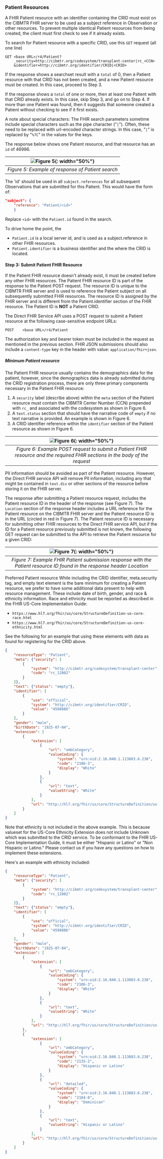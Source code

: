 ### Patient Resources

A FHIR Patient resource with an identifier containing the CRID must exist on the CIBMTR FHIR server to be used as a subject reference in Observation or other resources. To prevent multiple identical Patient resources from being created, the client must first check to see if it already exists.

To search for Patient resource with a specific CRID, use this `GET` request (all one line)

~~~ 
GET <base URL>/r4/Patient?
    _security=http://cibmtr.org/codesystem/transplant-center|rc_<CCN>
    &identifier=http://cibmtr.org/identifier/CRID|<CRID>
~~~

If the response shows a searchset result with a `total` of 0, then a Patient resource with that CRID has not been created, and a new Patient resource must be created. In this case, proceed to Step 3.

If the response shows a `total` of one or more, then at least one Patient with that CRID already exists. In this case, skip Step 3, and go on to Step 4. If more than one Patient was found, then it suggests that someone created a Patient without checking to see if it first exists. 

A note about special characters:  The FHIR search parameters sometime include special characters such as the pipe character ("`|`"). Often, these need to be replaced with url-encoded character strings. In this case, "`|`" is replaced by "`%7C`" in the values for the keys.

The response below shows one Patient resource, and that resource has an `id` of 46986. 

|![Figure 5](dfhir_r3_figure05.png){: width="50%"} |
|:--:|
| <i>Figure 5: Example of response of Patient search</i>|

The 'id' should be used in all `subject.references` for all subsequent Observations that are submitted for this Patient. This would have the form of:

~~~ json
"subject": {
    "reference": "Patient/<id>"
    }
~~~

Replace `<id>` with the `Patient.id` found in the search.

To drive home the point, the 
- `Patient.id` is a local server id, and is used as a subject.reference in other FHIR resources.
- `Patient.identifier` is a business identifier and the where the CRID is located.

#### Step 3: Submit Patient FHIR Resource

If the Patient FHIR resource doesn't already exist, it must be created before any other FHIR resources.  The Patient FHIR resource ID is part of the response to the Patient POST request.  The resource ID is unique to the CIBMTR FHIR server and is used to reference the Patient subject on all subsequently submitted FHIR resources. The resource ID is assigned by the FHIR server and is different from the Patient.identifier section of the FHIR resource. The Patient ID is **NOT** a Patient CRID.

The Direct FHIR Service API uses a POST request to submit a Patient resource at the following case-sensitive endpoint URLs:

~~~
POST    <base URL>/r4/Patient
~~~

The authorization key and bearer token must be included in the request as mentioned in the previous section.  FHIR JSON submissions should also include a `content-type` key in the header with value: `application/fhir+json`.  

##### Minimum Patient resource
The Patient FHIR resource usually contains the demographics data for the patient, however, since the demographics data is already submitted during the CRID registration process, there are only three primary components necessary in the Patient FHIR resource: 

1.	A `security` label (describe above) within the `meta` section of the Patient resource must contain the CIBMTR Center Number (CCN) prepended with `rc_` and associated with the codesystem as shown in Figure 6.
2.	A `text.status` section that should have the narrative code of `empty` if no text narrative is provided.  An example is shown in Figure 6. 
3.	A CRID identifier reference within the `identifier` section of the Patient resource as shown in Figure 6.



|![Figure 6](dfhir_r3_figure06.png){: width="50%"} |
|:--:|
| <i>Figure 6: Example POST request to submit a Patient FHIR resource and the required FHIR sections in the body of the request</i>|

PII information should be avoided as part of the Patient resource.   However, the Direct FHIR service API will remove PII information, including any that might be contained in `text.div` or other sections of the resource before storing it on the FHIR server.  

The response after submitting a Patient resource request, includes the Patient resource ID in the header of the response (see Figure 7).   The `Location` section of the response header includes a URL reference for the Patient resource on the CIBMTR FHIR server and the Patient resource ID is in the URL (circled in red in Figure 7).   The Patient resource ID is necessary for submitting other FHIR resources to the Direct FHIR service API, but if the ID for a Patient resource previously submitted is not known, the following GET request can be submitted to the API to retrieve the Patient resource for a given CRID:


|![Figure 7](dfhir_r3_figure07.png){: width="50%"} |
|:--:|
| <i>Figure 7: Example FHIR Patient submission response with the Patient resource ID found in the response header Location</i>|

Preferred Patient resource
While including the CRID identifier, meta.security tag, and empty text element is the bare minimum for creating a Patient resource, we prefer to have some additional data present to help with resource management. These include date of birth, gender, and race & ethnicity information. Race and ethnicity must be reported as described in the FHIR US-Core Implementation Guide:
- `https://www.hl7.org/fhir/us/core/StructureDefinition-us-core-race.html`
- `https://www.hl7.org/fhir/us/core/StructureDefinition-us-core-ethnicity.html`

See the following for an example that using these elements with data as found for registering for the CRID above.

~~~ json
{
    "resourceType": "Patient",
    "meta": {"security": [
        {
            "system": "http://cibmtr.org/codesystem/transplant-center",
            "code": "rc_12002"
        }
    ]},
    "text": {"status": "empty"},
    "identifier": [
        {
            "use": "official",
            "system": "http://cibmtr.org/identifier/CRID",
            "value": "4598886"
        }
    ],
    "gender": "male",
    "birthDate": "1925-07-04",
    "extension": [
        {
            "extension": [
                {
                    "url": "ombCategory",
                    "valueCoding": {
                        "system": "urn:oid:2.16.840.1.113883.6.238",
                        "code": "2106-3",
                        "display": "White"
                    }
                },
                {
                    "url": "text",
                    "valueString": "White"
                }
            ],
            "url": "http://hl7.org/fhir/us/core/StructureDefinition/us-core-race"
        }
    ]
}
~~~

Note that ethnicity is not included in the above example. This is because valueset for the US-Core Ethnicity Extension does not include Unknown which was submitted to the CRID service. To be conformant to the FHIR US-Core Implementation Guide, it must be either "Hispanic or Latino" or "Non Hispanic or Latino." Please contact us if you have any questions on how to implement these extensions.

Here's an example with ethnicity included:

~~~ json
{
    "resourceType": "Patient",
    "meta": {"security": [
        {
            "system": "http://cibmtr.org/codesystem/transplant-center",
            "code": "rc_12002"
        }
    ]},
    "text": {"status": "empty"},
    "identifier": [
        {
            "use": "official",
            "system": "http://cibmtr.org/identifier/CRID",
            "value": "4598886"
        }
    ],
    "gender": "male",
    "birthDate": "1925-07-04",
    "extension": [
        {
            "extension": [
                {
                    "url": "ombCategory",
                    "valueCoding": {
                        "system": "urn:oid:2.16.840.1.113883.6.238",
                        "code": "2106-3",
                        "display": "White"
                    }
                },
                {
                    "url": "text",
                    "valueString": "White"
                }
            ],
            "url": "http://hl7.org/fhir/us/core/StructureDefinition/us-core-race"
        },
        {
            "extension": [
                {
                    "url": "ombCategory",
                    "valueCoding": {
                        "system": "urn:oid:2.16.840.1.113883.6.238",
                        "code": "2135-2",
                        "display": "Hispanic or Latino"
                    }
                },
                {
                    "url": "detailed",
                    "valueCoding": {
                        "system": "urn:oid:2.16.840.1.113883.6.238",
                        "code": "2184-0",
                        "display": "Dominican"
                    }
                },
                {
                    "url": "text",
                    "valueString": "Hispanic or Latino"
                }
            ],
            "url": "http://hl7.org/fhir/us/core/StructureDefinition/us-core-ethnicity"
        }
    ]
}
~~~